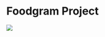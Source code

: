 # Foodgram Project
![](https://github.com/clownvkkaschenko/foodgram-project-react/actions/workflows/main.yml/badge.svg)
